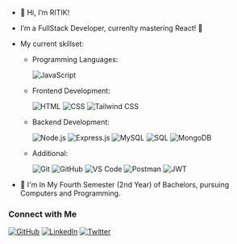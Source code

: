 - 👋 Hi, I’m RITIK!
- I’m a FullStack Developer, currenlty mastering React! 🚀
- My current skillset:
  
  - Programming Languages:
    
    ![JavaScript](https://img.shields.io/badge/-JavaScript-F7DF1E?style=for-the-badge&logo=javascript&logoColor=black)
  - Frontend Development:
    
    ![HTML](https://img.shields.io/badge/-HTML-E34F26?style=for-the-badge&logo=html5&logoColor=white)
    ![CSS](https://img.shields.io/badge/-CSS-1572B6?style=for-the-badge&logo=css3&logoColor=white)
    ![Tailwind CSS](https://img.shields.io/badge/-Tailwind_CSS-38B2AC?style=for-the-badge&logo=tailwind-css&logoColor=white)
   - Backend Development:
    
      ![Node.js](https://img.shields.io/badge/-Node.js-339933?style=for-the-badge&logo=node.js&logoColor=white)
![Express.js](https://img.shields.io/badge/-Express.js-000000?style=for-the-badge&logo=express&logoColor=white)
    ![MySQL](https://img.shields.io/badge/-MySQL-4479A1?style=for-the-badge&logo=mysql&logoColor=white)
    ![SQL](https://img.shields.io/badge/-SQL-4479A1?style=for-the-badge&logo=sql&logoColor=white)
    ![MongoDB](https://img.shields.io/badge/-MongoDB-47A248?style=for-the-badge&logo=mongodb&logoColor=white)
  - Additional:
    
    ![Git](https://img.shields.io/badge/-Git-F05032?style=for-the-badge&logo=git&logoColor=white)
    ![GitHub](https://img.shields.io/badge/-GitHub-181717?style=for-the-badge&logo=github&logoColor=white)
    ![VS Code](https://img.shields.io/badge/-VS%20Code-007ACC?style=for-the-badge&logo=visualstudiocode&logoColor=white)
    ![Postman](https://img.shields.io/badge/-Postman-FF6C37?style=for-the-badge&logo=postman&logoColor=white)
    ![JWT](https://img.shields.io/badge/-JWT-000000?style=for-the-badge&logo=jsonwebtokens&logoColor=white)


- 🌱 I'm In My Fourth Semester (2nd Year) of Bachelors, pursuing Computers and Programming. 

### Connect with Me

[![GitHub](https://img.shields.io/badge/-GitHub-181717?style=for-the-badge&logo=github&logoColor=white)](https://github.com/RITIK-coder-1)
[![LinkedIn](https://img.shields.io/badge/-LinkedIn-0077B5?style=for-the-badge&logo=linkedin&logoColor=white)](https://www.linkedin.com/in/ritik-mahapatra)
[![Twitter](https://img.shields.io/badge/-Twitter-1DA1F2?style=for-the-badge&logo=twitter&logoColor=white)](https://twitter.com/@_R_T_K__)

